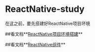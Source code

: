 # ReactNative-study

在这之前，要先搭建好ReactNative项目环境

##看文档**[ReactNative项目环境搭建](https://qqqww.com/ReactNative项目环境搭建/)**

##看文档**[ReactNative组件](https://qqqww.com/ReactNative组件/)**

